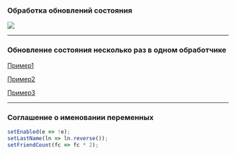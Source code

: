 ### Обработка обновлений состояния

![](i_react-batching.png)

---

### Обновление состояния несколько раз в одном обработчике

[Пример1](ex1)

[Пример2](ex2)

[Пример3](ex3)

---

### Соглашение о именовании переменных

```typescript
setEnabled(e => !e);
setLastName(ln => ln.reverse());
setFriendCount(fc => fc * 2);
```